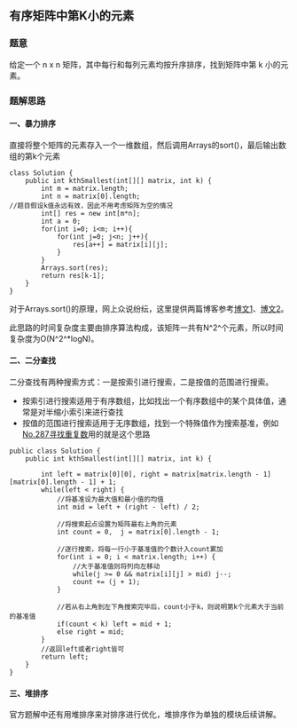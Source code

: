 ## 有序矩阵中第K小的元素

### 题意
给定一个 n x n 矩阵，其中每行和每列元素均按升序排序，找到矩阵中第 k 小的元素。
### 题解思路
#### 一、暴力排序
直接将整个矩阵的元素存入一个一维数组，然后调用Arrays的sort()，最后输出数组的第k个元素
```
class Solution {
    public int kthSmallest(int[][] matrix, int k) {
        int m = matrix.length;        
        int n = matrix[0].length;
//题目假设k值永远有效，因此不用考虑矩阵为空的情况
        int[] res = new int[m*n];
        int a = 0;
        for(int i=0; i<m; i++){
            for(int j=0; j<n; j++){
                res[a++] = matrix[i][j];
            }
        }
        Arrays.sort(res);
        return res[k-1];
    }
}
```
对于Arrays.sort()的原理，网上众说纷纭，这里提供两篇博客参考[博文1](https://www.cnblogs.com/baichunyu/p/11935995.html)、[博文2](https://blog.csdn.net/zhupanlinch/article/details/104832542?utm_medium=distribute.pc_relevant.none-task-blog-BlogCommendFromMachineLearnPai2-2.nonecase&depth_1-utm_source=distribute.pc_relevant.none-task-blog-BlogCommendFromMachineLearnPai2-2.nonecase)。


此思路的时间复杂度主要由排序算法构成，该矩阵一共有N^2^个元素，所以时间复杂度为O(N^2^*logN)。

#### 二、二分查找
二分查找有两种搜索方式：一是按索引进行搜索，二是按值的范围进行搜索。
- 按索引进行搜索适用于有序数组，比如找出一个有序数组中的某个具体值，通
常是对半缩小索引来进行查找
- 按值的范围进行搜索适用于无序数组，找到一个特殊值作为搜索基准，例如[No.287寻找重复数](https://leetcode-cn.com/problems/find-the-duplicate-number/)用的就是这个思路

```
public class Solution {
    public int kthSmallest(int[][] matrix, int k) {

        int left = matrix[0][0], right = matrix[matrix.length - 1][matrix[0].length - 1] + 1;
        while(left < right) {
            //将基准设为最大值和最小值的均值
            int mid = left + (right - left) / 2;

            //将搜索起点设置为矩阵最右上角的元素
            int count = 0,  j = matrix[0].length - 1;

            //逐行搜索，将每一行小于基准值的个数计入count累加
            for(int i = 0; i < matrix.length; i++) {
                //大于基准值则将列向左移动
                while(j >= 0 && matrix[i][j] > mid) j--;
                count += (j + 1);
            }

            //若从右上角到左下角搜索完毕后，count小于k，则说明第k个元素大于当前的基准值
            if(count < k) left = mid + 1;
            else right = mid;
        }
        //返回left或者right皆可
        return left;
    }
}
```

#### 三、堆排序
官方题解中还有用堆排序来对排序进行优化，堆排序作为单独的模块后续讲解。
